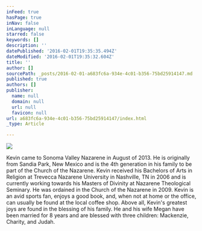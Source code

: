 ```yaml
---
inFeed: true
hasPage: true
inNav: false
inLanguage: null
starred: false
keywords: []
description: ''
datePublished: '2016-02-01T19:35:35.494Z'
dateModified: '2016-02-01T19:35:32.604Z'
title: ''
author: []
sourcePath: _posts/2016-02-01-a683fc6a-934e-4c01-b356-75bd25914147.md
published: true
authors: []
publisher:
  name: null
  domain: null
  url: null
  favicon: null
url: a683fc6a-934e-4c01-b356-75bd25914147/index.html
_type: Article

---
```

![](https://the-grid-user-content.s3-us-west-2.amazonaws.com/5b44ed9d-26da-419a-840b-aab19cd184ec.jpg)

Kevin came to Sonoma Valley Nazarene in August of 2013\. He is originally from Sandia Park, New Mexico and is the 4th generation in his family to be part of the Church of the Nazarene. Kevin received his Bachelors of Arts in Religion at Trevecca Nazarene University in Nashville, TN in 2006 and is currently working towards his Masters of Divinity at Nazarene Theological Seminary. He was ordained in the Church of the Nazarene in 2009\.
Kevin is an avid sports fan, enjoys a good book, and, when not at home or the office, can usually be found at the local coffee shop. Above all, Kevin's greatest joys are found in the blessing of his family. He and his wife Megan have been married for 8 years and are blessed with three children: Mackenzie, Charity, and Judah.